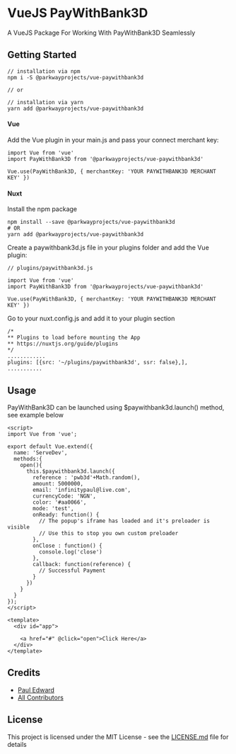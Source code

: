 # VueJS PayWithBank3D 

  A VueJS Package For Working With PayWithBank3D Seamlessly
  
## Getting Started

```
// installation via npm
npm i -S @parkwayprojects/vue-paywithbank3d

// or

// installation via yarn
yarn add @parkwayprojects/vue-paywithbank3d
```

#### Vue
Add the Vue plugin in your main.js and pass your connect merchant key:

```vuejs
import Vue from 'vue'
import PayWithBank3D from '@parkwayprojects/vue-paywithbank3d'

Vue.use(PayWithBank3D, { merchantKey: 'YOUR PAYWITHBANK3D MERCHANT KEY' })
```

#### Nuxt

Install the npm package

```
npm install --save @parkwayprojects/vue-paywithbank3d
# OR
yarn add @parkwayprojects/vue-paywithbank3d
```

Create a paywithbank3d.js file in your plugins folder and add the Vue plugin:

```vuejs
// plugins/paywithbank3d.js

import Vue from 'vue'
import PayWithBank3D from '@parkwayprojects/vue-paywithbank3d'

Vue.use(PayWithBank3D, { merchantKey: 'YOUR PAYWITHBANK3D MERCHANT KEY' })
```

Go to your nuxt.config.js and add it to your plugin section

```
/*
** Plugins to load before mounting the App
** https://nuxtjs.org/guide/plugins
*/
............
plugins: [{src: '~/plugins/paywithbank3d', ssr: false},],
...........
```

## Usage

PayWithBank3D can be launched using $paywithbank3d.launch() method, see example below

```vue
<script>
import Vue from 'vue';

export default Vue.extend({
  name: 'ServeDev',
  methods:{
    open(){
      this.$paywithbank3d.launch({
        reference : 'pwb3d'+Math.random(),
        amount: 5000000,
        email: 'infinitypaul@live.com',
        currencyCode: 'NGN',
        color: '#aa0066',
        mode: 'test',
        onReady: function() {
          // The popup's iframe has loaded and it's preloader is visible
          // Use this to stop you own custom preloader
        },
        onClose : function() {
          console.log('close')
        },
        callback: function(reference) {
          // Successful Payment
        }
      })
    }
  }
});
</script>

<template>
  <div id="app">

    <a href="#" @click="open">Click Here</a>
  </div>
</template>

```

## Credits

- [Paul Edward](https://github.com/infinitypaul)
- [All Contributors](../../contributors)

## License

This project is licensed under the MIT License - see the [LICENSE.md](LICENSE) file for details